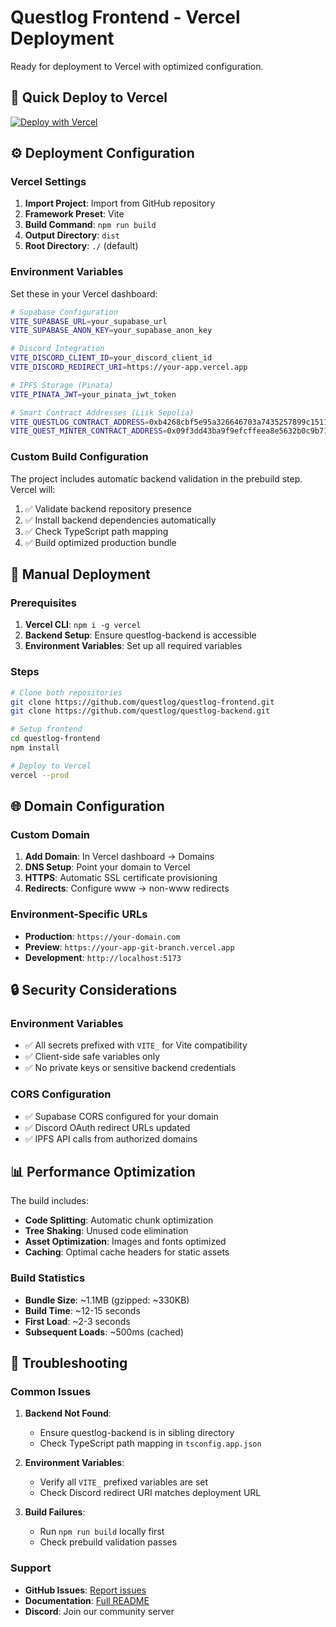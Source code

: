 # Questlog Frontend - Vercel Deployment

Ready for deployment to Vercel with optimized configuration.

## 🚀 Quick Deploy to Vercel

[![Deploy with Vercel](https://vercel.com/button)](https://vercel.com/new/clone?repository-url=https://github.com/questlog/questlog-frontend)

## ⚙️ Deployment Configuration

### Vercel Settings

1. **Import Project**: Import from GitHub repository
2. **Framework Preset**: Vite
3. **Build Command**: `npm run build`
4. **Output Directory**: `dist`
5. **Root Directory**: `./` (default)

### Environment Variables

Set these in your Vercel dashboard:

```bash
# Supabase Configuration
VITE_SUPABASE_URL=your_supabase_url
VITE_SUPABASE_ANON_KEY=your_supabase_anon_key

# Discord Integration
VITE_DISCORD_CLIENT_ID=your_discord_client_id
VITE_DISCORD_REDIRECT_URI=https://your-app.vercel.app

# IPFS Storage (Pinata)
VITE_PINATA_JWT=your_pinata_jwt_token

# Smart Contract Addresses (Lisk Sepolia)
VITE_QUESTLOG_CONTRACT_ADDRESS=0xb4268cbf5e95a326646703a7435257899c151132
VITE_QUEST_MINTER_CONTRACT_ADDRESS=0x09f3dd43ba9f9efcffeea8e5632b0c9b71bed90c
```

### Custom Build Configuration

The project includes automatic backend validation in the prebuild step. Vercel will:

1. ✅ Validate backend repository presence
2. ✅ Install backend dependencies automatically  
3. ✅ Check TypeScript path mapping
4. ✅ Build optimized production bundle

## 🔧 Manual Deployment

### Prerequisites

1. **Vercel CLI**: `npm i -g vercel`
2. **Backend Setup**: Ensure questlog-backend is accessible
3. **Environment Variables**: Set up all required variables

### Steps

```bash
# Clone both repositories
git clone https://github.com/questlog/questlog-frontend.git
git clone https://github.com/questlog/questlog-backend.git

# Setup frontend
cd questlog-frontend
npm install

# Deploy to Vercel
vercel --prod
```

## 🌐 Domain Configuration

### Custom Domain

1. **Add Domain**: In Vercel dashboard → Domains
2. **DNS Setup**: Point your domain to Vercel
3. **HTTPS**: Automatic SSL certificate provisioning
4. **Redirects**: Configure www → non-www redirects

### Environment-Specific URLs

- **Production**: `https://your-domain.com`
- **Preview**: `https://your-app-git-branch.vercel.app`
- **Development**: `http://localhost:5173`

## 🔒 Security Considerations

### Environment Variables
- ✅ All secrets prefixed with `VITE_` for Vite compatibility
- ✅ Client-side safe variables only
- ✅ No private keys or sensitive backend credentials

### CORS Configuration
- ✅ Supabase CORS configured for your domain
- ✅ Discord OAuth redirect URLs updated
- ✅ IPFS API calls from authorized domains

## 📊 Performance Optimization

The build includes:

- **Code Splitting**: Automatic chunk optimization
- **Tree Shaking**: Unused code elimination
- **Asset Optimization**: Images and fonts optimized
- **Caching**: Optimal cache headers for static assets

### Build Statistics

- **Bundle Size**: ~1.1MB (gzipped: ~330KB)
- **Build Time**: ~12-15 seconds
- **First Load**: ~2-3 seconds
- **Subsequent Loads**: ~500ms (cached)

## 🐛 Troubleshooting

### Common Issues

1. **Backend Not Found**:
   - Ensure questlog-backend is in sibling directory
   - Check TypeScript path mapping in `tsconfig.app.json`

2. **Environment Variables**:
   - Verify all `VITE_` prefixed variables are set
   - Check Discord redirect URI matches deployment URL

3. **Build Failures**:
   - Run `npm run build` locally first
   - Check prebuild validation passes

### Support

- **GitHub Issues**: [Report issues](https://github.com/questlog/questlog-frontend/issues)
- **Documentation**: [Full README](./README.md)
- **Discord**: Join our community server
